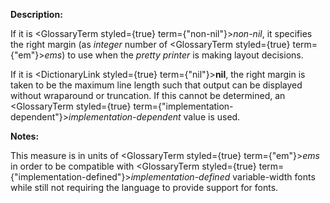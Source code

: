   



 



**Description:** 



If it is <GlossaryTerm styled={true} term={"non-nil"}><i>non-nil</i></GlossaryTerm>, it specifies the right margin (as *integer* number of <GlossaryTerm styled={true} term={"em"}><i>ems</i></GlossaryTerm>) to use when the *pretty printer* is making layout decisions. 



If it is <DictionaryLink styled={true} term={"nil"}><b>nil</b></DictionaryLink>, the right margin is taken to be the maximum line length such that output can be displayed without wraparound or truncation. If this cannot be determined, an <GlossaryTerm styled={true} term={"implementation-dependent"}><i>implementation-dependent</i></GlossaryTerm> value is used. 



**Notes:** 



This measure is in units of <GlossaryTerm styled={true} term={"em"}><i>ems</i></GlossaryTerm> in order to be compatible with <GlossaryTerm styled={true} term={"implementation-defined"}><i>implementation-defined</i></GlossaryTerm> variable-width fonts while still not requiring the language to provide support for fonts. 



